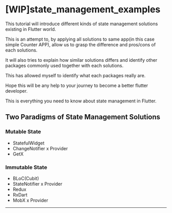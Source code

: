 # [WIP]state_management_examples
This tutorial will introduce different kinds of state management solutions existing in Flutter world. 

This is an attempt to, by applying all solutions to same app(in this case simple Counter APP), allow us to grasp the difference and pros/cons of each solutions. 

It will also tries to explain how similar solutions differs and identify other packages commonly used together with each solutions. 

This has allowed myself to identify what each packages really are. 

Hope this will be any help to your journey to become a better flutter developer.

This is everything you need to know about state management in Flutter.

## Two Paradigms of State Management Solutions
### Mutable State
- StatefulWidget
- ChangeNotifier x Provider
- GetX
### Immutable State
- BLoC(Cubit)
- StateNotifier x Provider
- Redux
- RxDart
- MobX x Provider


------------------------